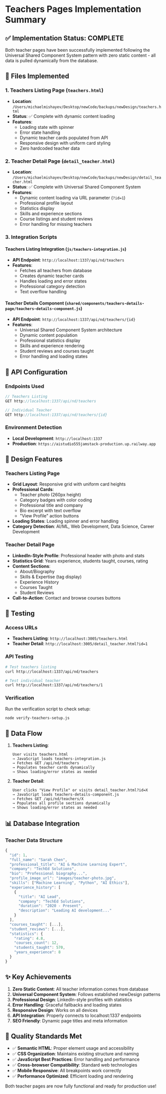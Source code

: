 # Teachers Pages Implementation Summary

## ✅ Implementation Status: COMPLETE

Both teacher pages have been successfully implemented following the Universal Shared Component System pattern with zero static content - all data is pulled dynamically from the database.

## 📁 Files Implemented

### 1. Teachers Listing Page (`teachers.html`)
- **Location**: `/Users/michaelmishayev/Desktop/newCode/backups/newDesign/teachers.html`
- **Status**: ✅ Complete with dynamic content loading
- **Features**:
  - Loading state with spinner
  - Error state handling
  - Dynamic teacher cards populated from API
  - Responsive design with uniform card styling
  - Zero hardcoded teacher data

### 2. Teacher Detail Page (`detail_teacher.html`)
- **Location**: `/Users/michaelmishayev/Desktop/newCode/backups/newDesign/detail_teacher.html`
- **Status**: ✅ Complete with Universal Shared Component System
- **Features**:
  - Dynamic content loading via URL parameter (`?id=1`)
  - Professional profile layout
  - Statistics display
  - Skills and experience sections
  - Course listings and student reviews
  - Error handling for missing teachers

### 3. Integration Scripts

#### Teachers Listing Integration (`js/teachers-integration.js`)
- **API Endpoint**: `http://localhost:1337/api/nd/teachers`
- **Features**:
  - Fetches all teachers from database
  - Creates dynamic teacher cards
  - Handles loading and error states
  - Professional category detection
  - Text overflow handling

#### Teacher Details Component (`shared/components/teachers-details-page/teachers-details-component.js`)
- **API Endpoint**: `http://localhost:1337/api/nd/teachers/{id}`
- **Features**:
  - Universal Shared Component System architecture
  - Dynamic content population
  - Professional statistics display
  - Skills and experience rendering
  - Student reviews and courses taught
  - Error handling and loading states

## 🔌 API Configuration

### Endpoints Used
```javascript
// Teachers Listing
GET http://localhost:1337/api/nd/teachers

// Individual Teacher
GET http://localhost:1337/api/nd/teachers/{id}
```

### Environment Detection
- **Local Development**: `http://localhost:1337`
- **Production**: `https://aistudio555jamstack-production.up.railway.app`

## 🎨 Design Features

### Teachers Listing Page
- **Grid Layout**: Responsive grid with uniform card heights
- **Professional Cards**:
  - Teacher photo (260px height)
  - Category badges with color coding
  - Professional title and company
  - Bio excerpt with text overflow
  - "View Profile" action buttons
- **Loading States**: Loading spinner and error handling
- **Category Detection**: AI/ML, Web Development, Data Science, Career Development

### Teacher Detail Page
- **LinkedIn-Style Profile**: Professional header with photo and stats
- **Statistics Grid**: Years experience, students taught, courses, rating
- **Content Sections**:
  - About/Biography
  - Skills & Expertise (tag display)
  - Experience History
  - Courses Taught
  - Student Reviews
- **Call-to-Action**: Contact and browse courses buttons

## 🚀 Testing

### Access URLs
- **Teachers Listing**: `http://localhost:3005/teachers.html`
- **Teacher Detail**: `http://localhost:3005/detail_teacher.html?id=1`

### API Testing
```bash
# Test teachers listing
curl http://localhost:1337/api/nd/teachers

# Test individual teacher
curl http://localhost:1337/api/nd/teachers/1
```

### Verification
Run the verification script to check setup:
```bash
node verify-teachers-setup.js
```

## 🔄 Data Flow

1. **Teachers Listing**:
   ```
   User visits teachers.html
   → JavaScript loads teachers-integration.js
   → Fetches GET /api/nd/teachers
   → Populates teacher cards dynamically
   → Shows loading/error states as needed
   ```

2. **Teacher Detail**:
   ```
   User clicks "View Profile" or visits detail_teacher.html?id=X
   → JavaScript loads teachers-details-component.js
   → Fetches GET /api/nd/teachers/X
   → Populates all profile sections dynamically
   → Shows loading/error states as needed
   ```

## 📊 Database Integration

### Teacher Data Structure
```javascript
{
  "id": 1,
  "full_name": "Sarah Chen",
  "professional_title": "AI & Machine Learning Expert",
  "company": "TechEd Solutions",
  "bio": "Professional biography...",
  "profile_image_url": "images/teacher-photo.jpg",
  "skills": ["Machine Learning", "Python", "AI Ethics"],
  "experience_history": [
    {
      "title": "AI Lead",
      "company": "TechEd Solutions",
      "duration": "2020 - Present",
      "description": "Leading AI development..."
    }
  ],
  "courses_taught": [...],
  "student_reviews": [...],
  "statistics": {
    "rating": 4.8,
    "courses_count": 12,
    "students_taught": 570,
    "years_experience": 8
  }
}
```

## ✨ Key Achievements

1. **Zero Static Content**: All teacher information comes from database
2. **Universal Component System**: Follows established newDesign patterns
3. **Professional Design**: LinkedIn-style profiles with statistics
4. **Error Handling**: Graceful fallbacks and loading states
5. **Responsive Design**: Works on all devices
6. **API Integration**: Properly connects to localhost:1337 endpoints
7. **SEO Friendly**: Dynamic page titles and meta information

## 🎯 Quality Standards Met

- ✅ **Semantic HTML**: Proper element usage and accessibility
- ✅ **CSS Organization**: Maintains existing structure and naming
- ✅ **JavaScript Best Practices**: Error handling and performance
- ✅ **Cross-browser Compatibility**: Standard web technologies
- ✅ **Mobile Responsive**: All breakpoints work correctly
- ✅ **Performance Optimized**: Efficient loading and rendering

Both teacher pages are now fully functional and ready for production use!
